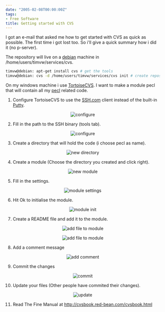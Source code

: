 ```yaml
---
date: "2005-02-08T00:00:00Z"
tags:
- Free Software
title: Getting started with CVS
---
```

I got an e-mail that asked me how to get started with CVS as quick as possible. The first time i got lost too. So i'll give a quick summary how i did it (no p-server).

The repository will live on a [debian](http://www.debian.org) machine in /home/users/timvw/services/cvs.

```bash
timvw@debian: apt-get install cvs # get the tools
timvw@debian: cvs -d /home/users/timvw/services/cvs init # create repository
```

On my windows machine i use [TortoiseCVS](http://www.tortoisecvs.org). I want to make a module pecl that will contain all my [pecl](http://pecl.php.net) related code.

1. Configure TortoiseCVS to use the [SSH.com](http://www.ssh.com) client instead of the built-in [Putty](http://www.chiark.greenend.org.uk/~sgtatham/putty/).

<p style="text-align: center;">
  <img src="http://www.timvw.be/wp-content/images/cvsconfigure.gif" alt="configure" />
</p>

2. Fill in the path to the SSH binary (tools tab).

<p style="text-align: center;">
  <img src="http://www.timvw.be/wp-content/images/cvstools.gif" alt="configure" />
</p>

3. Create a directory that will hold the code (i choose pecl as name).

<p style="text-align: center;">
  <img src="http://www.timvw.be/wp-content/images/cvsnewdirectory.gif" alt="new directory" />
</p>

4. Create a module (Choose the directory you created and click right).

<p style="text-align: center;">
  <img alt="new module" src="http://www.timvw.be/wp-content/images/cvsnewmodule.gif" />
</p>

5. Fill in the settings.

<p style="text-align: center;">
  <img alt="module settings" src="http://www.timvw.be/wp-content/images/cvsmodulesettings.gif" />
</p>

6. Hit Ok to initialise the module.

<p style="text-align: center;">
  <img alt="module init" src="http://www.timvw.be/wp-content/images/cvsinit.gif" />
</p>

7. Create a README file and add it to the module.

<p style="text-align: center;">
  <img alt="add file to module" src="http://www.timvw.be/wp-content/images/cvsadd.gif" />
</p>

<p style="text-align: center;">
  <img alt="add file to module" src="http://www.timvw.be/wp-content/images/cvsadd2.gif" />
</p>

8. Add a comment message

<p style="text-align: center;">
  <img alt="add comment" src="http://www.timvw.be/wp-content/images/cvsaddcomment.gif" />
</p>

9. Commit the changes

<p style="text-align: center;">
  <img alt="commit" src="http://www.timvw.be/wp-content/images/cvscommit.gif" />
</p>

10. Update your files (Other people have commited their changes).

<p style="text-align: center;">
  <img alt="update" src="http://www.timvw.be/wp-content/images/cvsupdate.gif" />
</p>

11. Read The Fine Manual at <http://cvsbook.red-bean.com/cvsbook.html>
